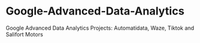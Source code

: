 # Google-Advanced-Data-Analytics
Google Advanced Data Analytics Projects: Automatidata, Waze, Tiktok and Salifort Motors
